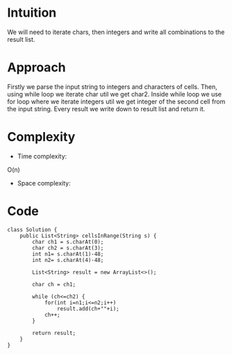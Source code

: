 # Intuition
<!-- Describe your first thoughts on how to solve this problem. -->
We will need to iterate chars, then integers and write all combinations to the result list.
# Approach
<!-- Describe your approach to solving the problem. -->
Firstly we parse the input string to integers and characters of cells. Then, using while loop we iterate char util we get char2. Inside while loop we use for loop where we iterate integers util we get integer of the second cell from the input string. Every result we write down to result list and return it.
# Complexity
- Time complexity:
<!-- Add your time complexity here, e.g. $$O(n)$$ -->
O(n)
- Space complexity:
<!-- Add your space complexity here, e.g. $$O(n)$$ -->

# Code
```
class Solution {
    public List<String> cellsInRange(String s) {
        char ch1 = s.charAt(0);
        char ch2 = s.charAt(3);
        int n1= s.charAt(1)-48;
        int n2= s.charAt(4)-48;
        
        List<String> result = new ArrayList<>();

        char ch = ch1;
        
        while (ch<=ch2) {
            for(int i=n1;i<=n2;i++)
                result.add(ch+""+i);
            ch++;
        }

        return result;
    }
}
```